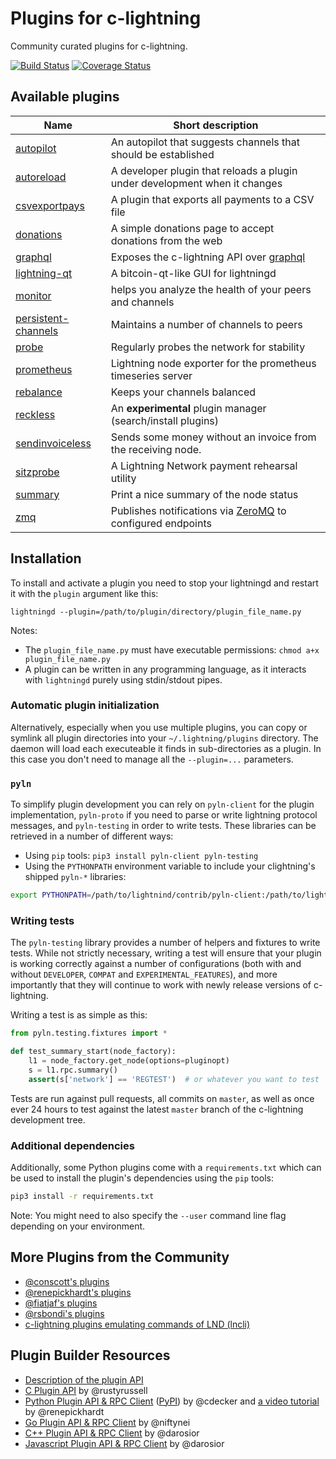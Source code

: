 # Plugins for c-lightning

Community curated plugins for c-lightning.

[![Build Status](https://travis-ci.org/lightningd/plugins.svg?branch=master)](https://travis-ci.org/lightningd/plugins)
[![Coverage Status](https://coveralls.io/repos/github/lightningd/plugins/badge.svg?branch=master)](https://coveralls.io/github/lightningd/plugins?branch=master)

## Available plugins

| Name                               | Short description                                                          |
|------------------------------------|----------------------------------------------------------------------------|
| [autopilot][autopilot]             | An autopilot that suggests channels that should be established             |
| [autoreload][autoreload]           | A developer plugin that reloads a plugin under development when it changes |
| [csvexportpays][csvexportpays]     | A plugin that exports all payments to a CSV file                           |
| [donations][donations]             | A simple donations page to accept donations from the web                   |
| [graphql][graphql]                 | Exposes the c-lightning API over [graphql][graphql-spec]                   |
| [lightning-qt][lightning-qt]       | A bitcoin-qt-like GUI for lightningd                                       |
| [monitor][monitor]                 | helps you analyze the health of your peers and channels                    |
| [persistent-channels][pers-chans]  | Maintains a number of channels to peers                                    |
| [probe][probe]                     | Regularly probes the network for stability                                 |
| [prometheus][prometheus]           | Lightning node exporter for the prometheus timeseries server               |
| [rebalance][rebalance]             | Keeps your channels balanced                                               |
| [reckless][reckless]               | An **experimental** plugin manager (search/install plugins)                |
| [sendinvoiceless][sendinvoiceless] | Sends some money without an invoice from the receiving node.               |
| [sitzprobe][sitzprobe]             | A Lightning Network payment rehearsal utility                              |
| [summary][summary]                 | Print a nice summary of the node status                                    |
| [zmq][zmq]                         | Publishes notifications via [ZeroMQ][zmq-home] to configured endpoints     |


## Installation

To install and activate a plugin you need to stop your lightningd and restart it
with the `plugin` argument like this:

```
lightningd --plugin=/path/to/plugin/directory/plugin_file_name.py
```

Notes:
 - The `plugin_file_name.py` must have executable permissions:
   `chmod a+x plugin_file_name.py`
 - A plugin can be written in any programming language, as it interacts with
   `lightningd` purely using stdin/stdout pipes.

### Automatic plugin initialization

Alternatively, especially when you use multiple plugins, you can copy or symlink
all plugin directories into your `~/.lightning/plugins` directory. The daemon
will load each executeable it finds in sub-directories as a plugin. In this case
you don't need to manage all the `--plugin=...` parameters.

### `pyln`

To simplify plugin development you can rely on `pyln-client` for the plugin
implementation, `pyln-proto` if you need to parse or write lightning protocol
messages, and `pyln-testing` in order to write tests. These libraries can be
retrieved in a number of different ways:

 - Using `pip` tools: `pip3 install pyln-client pyln-testing`
 - Using the `PYTHONPATH` environment variable to include your clightning's
   shipped `pyln-*` libraries:

```bash
export PYTHONPATH=/path/to/lightnind/contrib/pyln-client:/path/to/lightnind/contrib/pyln-testing:$PYTHONGPATH
```

### Writing tests

The `pyln-testing` library provides a number of helpers and fixtures to write
tests. While not strictly necessary, writing a test will ensure that your
plugin is working correctly against a number of configurations (both with and
without `DEVELOPER`, `COMPAT` and `EXPERIMENTAL_FEATURES`), and more
importantly that they will continue to work with newly release versions of
c-lightning.

Writing a test is as simple as this:

```python
from pyln.testing.fixtures import *

def test_summary_start(node_factory):
    l1 = node_factory.get_node(options=pluginopt)
    s = l1.rpc.summary()
    assert(s['network'] == 'REGTEST')  # or whatever you want to test
```

Tests are run against pull requests, all commits on `master`, as well as once
ever 24 hours to test against the latest `master` branch of the c-lightning
development tree.

### Additional dependencies

Additionally, some Python plugins come with a `requirements.txt` which can be
used to install the plugin's dependencies using the `pip` tools:

```bash
pip3 install -r requirements.txt
```

Note: You might need to also specify the `--user` command line flag depending on
your environment.


## More Plugins from the Community

 - [@conscott's plugins](https://github.com/conscott/c-lightning-plugins)
 - [@renepickhardt's plugins](https://github.com/renepickhardt/c-lightning-plugin-collection)
 - [@fiatjaf's plugins](https://github.com/fiatjaf/lightningd-gjson-rpc/tree/master/cmd)
 - [@rsbondi's plugins](https://github.com/rsbondi/clightning-go-plugin)
 - [c-lightning plugins emulating commands of LND (lncli)](https://github.com/kristapsk/c-lightning-lnd-plugins)

## Plugin Builder Resources

 - [Description of the plugin API][plugin-docs]
 - [C Plugin API][c-api] by @rustyrussell
 - [Python Plugin API & RPC Client][python-api] ([PyPI][python-api-pypi]) by @cdecker and [a video tutorial](https://www.youtube.com/watch?v=FYs1I-pCJIg) by @renepickhardt
 - [Go Plugin API & RPC Client][go-api] by @niftynei
 - [C++ Plugin API & RPC Client][cpp-api] by @darosior
 - [Javascript Plugin API & RPC Client][js-api] by @darosior

[pers-chans]: https://github.com/lightningd/plugins/tree/master/persistent-channels
[probe]: https://github.com/lightningd/plugins/tree/master/probe
[prometheus]: https://github.com/lightningd/plugins/tree/master/prometheus
[summary]: https://github.com/lightningd/plugins/tree/master/summary
[donations]: https://github.com/lightningd/plugins/tree/master/donations
[plugin-docs]: https://lightning.readthedocs.io/PLUGINS.html
[c-api]: https://github.com/ElementsProject/lightning/blob/master/plugins/libplugin.h
[python-api]: https://github.com/ElementsProject/lightning/tree/master/contrib/pylightning
[python-api-pypi]: https://pypi.org/project/pylightning/
[go-api]: https://github.com/niftynei/glightning
[sitzprobe]: https://github.com/niftynei/sitzprobe
[autopilot]: https://github.com/lightningd/plugins/tree/master/autopilot
[rebalance]: https://github.com/lightningd/plugins/tree/master/rebalance
[sendinvoiceless]: https://github.com/lightningd/plugins/tree/master/sendinvoiceless
[graphql]: https://github.com/nettijoe96/c-lightning-graphql
[graphql-spec]: https://graphql.org/
[autoreload]: https://github.com/lightningd/plugins/tree/master/autoreload
[lightning-qt]: https://github.com/darosior/pylightning-qt
[cpp-api]: https://github.com/darosior/lightningcpp
[js-api]: https://github.com/darosior/clightningjs
[monitor]: https://github.com/renepickhardt/plugins/tree/master/monitor
[reckless]: https://github.com/darosior/reckless
[zmq-home]: https://zeromq.org/
[zmq]: https://github.com/lightningd/plugins/tree/master/zmq
[csvexportpays]: https://github.com/0xB10C/c-lightning-plugin-csvexportpays
